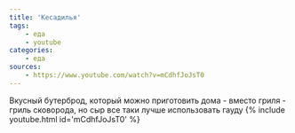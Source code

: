 ```yaml
---
title: 'Кесадилья'
tags: 
    - еда
    - youtube
categories:
    - еда
sources:
    - https://www.youtube.com/watch?v=mCdhfJoJsT0
---
```


Вкусный бутерброд, который можно приготовить дома - вместо гриля - гриль сковорода, но сыр все таки лучше использовать гауду
{% include youtube.html id='mCdhfJoJsT0' %}